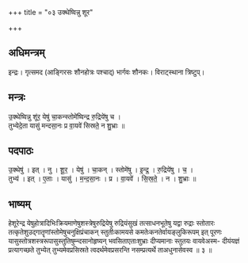 +++
title = "०३ उक्थेष्विन्नु शूर"

+++
## अधिमन्त्रम्
इन्द्रः। गृत्समद (आङ्गिरसः शौनहोत्रः पश्चाद्) भार्गवः शौनकः। विराट्स्थाना त्रिष्टुप्।

## मन्त्रः
उ॒क्थेष्विन्नु शू॑र॒ येषु॑ चा॒कन्स्तोमे॑ष्विन्द्र रु॒द्रिये॑षु च ।  
तुभ्येदे॒ता यासु॑ मन्दसा॒नः प्र वा॒यवे॑ सिस्रते॒ न शु॒भ्राः ॥

## पदपाठः
उ॒क्थेषु॑ । इत् । नु । शू॒र॒ । येषु॑ । चा॒कन् । स्तोमे॑षु । इ॒न्द्र॒ । रु॒द्रिये॑षु । च॒ ।  
तुभ्य॑ । इत् । ए॒ताः । यासु॑ । म॒न्द॒सा॒नः । प्र । वा॒यवे॑ । सि॒स्र॒ते॒ । न । शु॒भ्राः ॥

## भाष्यम्
हेशूरेन्द्र येषुहोत्रादिभिःक्रियमाणेषुशस्त्रेषुरुद्रियेषु रुद्रियंसुखं तत्साधनभूतेषु यद्वा रुद्राः स्तोतारः तत्कृतेशुउद्गातॄणांस्तोमेषुचनुक्षिप्रंचाकन् स्तुतीःकामयसे कमतेःकनतेर्वायङ्लुकिरूपम् इत् पूरणः यासुस्तोत्रशस्त्ररूपासुस्तुतिषुम्न्दसानोहृष्यन् भवसिताएताःशुभ्राः दीप्यमानाः स्तुतयः वायवेअस्म- दीयंयज्ञं प्रत्यागच्छते तुभ्येत् तुभ्यमेवप्रसिस्रते त्वदर्थमेवप्रसरन्ति नसम्प्रत्यर्थे ताअधुनासेवस्व ॥ ३ ॥